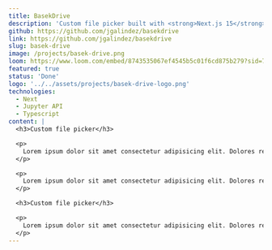 ```yaml
---
title: BasekDrive
description: 'Custom file picker built with <strong>Next.js 15</strong> that allows retrieving files from Google Drive, and indexing in <strong>Jupyter Notebook</strong>.'
github: https://github.com/jgalindez/basekdrive
link: https://github.com/jgalindez/basekdrive
slug: basek-drive
image: /projects/basek-drive.png
loom: https://www.loom.com/embed/8743535067ef4545b5c01f6cd875b279?sid=7a328c09-d734-4fbf-84b9-741afe5505ff
featured: true
status: 'Done'
logo: '../../assets/projects/basek-drive-logo.png'
technologies:
  - Next
  - Jupyter API
  - Typescript
content: |
  <h3>Custom file picker</h3>

  <p>
    Lorem ipsum dolor sit amet consectetur adipisicing elit. Dolores reprehenderit, eius qui, sequi, quam placeat pariatur modi ea natus deleniti rem omnis! Libero molestiae reprehenderit possimus excepturi, tempore hic esse?
  </p>

  <p>
    Lorem ipsum dolor sit amet consectetur adipisicing elit. Dolores reprehenderit, eius qui, sequi, quam placeat pariatur modi ea natus deleniti rem omnis! Libero molestiae reprehenderit possimus excepturi, tempore hic esse?
  </p>

  <h3>Custom file picker</h3>

  <p>
    Lorem ipsum dolor sit amet consectetur adipisicing elit. Dolores reprehenderit, eius qui, sequi, quam placeat pariatur modi ea natus deleniti rem omnis! Libero molestiae reprehenderit possimus excepturi, tempore hic esse?
  </p>
---
```

